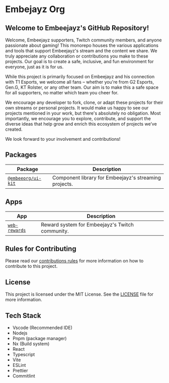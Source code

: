 # Embejayz Org

## Welcome to Embeejayz's GitHub Repository!

Welcome, Embeejayz supporters, Twitch community members, and anyone passionate about gaming! This monorepo houses the various applications and tools that support Embeejayz's stream and the content we share. We truly appreciate any collaboration or contributions you make to these projects. Our goal is to create a safe, inclusive, and fun environment for everyone, just as it is for us.

While this project is primarily focused on Embeejayz and his connection with T1 Esports, we welcome all fans – whether you're from G2 Esports, Gen.G, KT Rolster, or any other team. Our aim is to make this a safe space for all supporters, no matter which team you cheer for.

We encourage any developer to fork, clone, or adapt these projects for their own streams or personal projects. It would make us happy to see our projects mentioned in your work, but there's absolutely no obligation. Most importantly, we encourage you to explore, contribute, and support the diverse ideas that help grow and enrich this ecosystem of projects we’ve created.

We look forward to your involvement and contributions!

## Packages

| Package                                 | Description                                           |
| --------------------------------------- | ----------------------------------------------------- |
| [`@embeeorg/ui-kit`](./packages/ui-kit) | Component library for Embeejayz's streaming projects. |

## Apps

| App                                 | Description                                     |
| ----------------------------------- | ----------------------------------------------- |
| [`web-rewards`](./apps/web-rewards) | Reward system for Embeejayz's Twitch community. |

## Rules for Contributing

Please read our [contributions rules](./docs/RULES_FOR_CONTRIBUTING.md) for more information on how to contribute to this project.

## License

This project is licensed under the MIT License. See the [LICENSE](./LICENSE) file for more information.

## Tech Stack

- Vscode (Recommended IDE)
- Nodejs
- Pnpm (package manager)
- Nx (Build system)
- React
- Typescript
- Vite
- ESLint
- Prettier
- Commitlint
